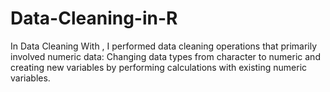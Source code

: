 # Data-Cleaning-in-R

In Data Cleaning With , I performed data cleaning operations that primarily involved numeric data: Changing data types from character to numeric and creating new variables by performing calculations with existing numeric variables. 
